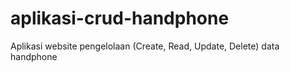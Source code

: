 # aplikasi-crud-handphone
Aplikasi website pengelolaan (Create, Read, Update, Delete) data handphone
